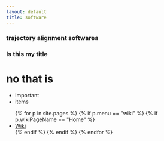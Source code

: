 ```yaml
---
layout: default
title: software
---
```


### trajectory alignment softwarea
### Is this my title
# no that is

* important 
* items


<ul class="wikiMenu">
  {% for p in site.pages %}
    {% if p.menu == "wiki" %}
        {% if p.wikiPageName == "Home" %}
        <li><a class="post-link" href="{{ p.url }}"> Wiki </a></li>
        {% endif %}
    {% endif %}
  {% endfor %}
</ul>
